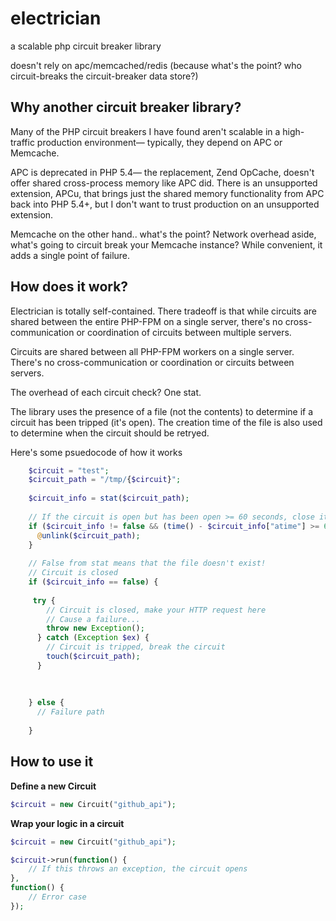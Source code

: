 # electrician
a scalable php circuit breaker library

doesn't rely on apc/memcached/redis (because what's the point? who circuit-breaks the circuit-breaker data store?)

## Why another circuit breaker library?

Many of the PHP circuit breakers I have found aren't scalable in a high-traffic production environment— typically, they depend on APC or Memcache.

APC is deprecated in PHP 5.4— the replacement, Zend OpCache, doesn't offer shared cross-process memory like APC did. There is an unsupported extension, APCu, that brings just the shared memory functionality from APC back into PHP 5.4+, but I don't want to trust production on an unsupported extension.

Memcache on the other hand.. what's the point? Network overhead aside, what's going to circuit break your Memcache instance? While convenient, it adds a single point of failure.

## How does it work?

Electrician is totally self-contained. There tradeoff is that while circuits are shared between the entire PHP-FPM on a single server, there's no cross-communication or coordination of circuits between multiple servers.

Circuits are shared between all PHP-FPM workers on a single server. There's no cross-communication or coordination or circuits between servers.

The overhead of each circuit check? One stat.

The library uses the presence of a file (not the contents) to determine if a circuit has been tripped (it's open). The creation time of the file is also used to determine when the circuit should be retryed.

Here's some psuedocode of how it works

```php    
    $circuit = "test";
    $circuit_path = "/tmp/{$circuit}";
    
    $circuit_info = stat($circuit_path);
    
    // If the circuit is open but has been open >= 60 seconds, close it.
    if ($circuit_info != false && (time() - $circuit_info["atime"] >= 60) {
      @unlink($circuit_path);
    }
    
    // False from stat means that the file doesn't exist!
    // Circuit is closed
    if ($circuit_info == false) {
     
     try {
        // Circuit is closed, make your HTTP request here
        // Cause a failure...
        throw new Exception();
      } catch (Exception $ex) {
        // Circuit is tripped, break the circuit
        touch($circuit_path);
      }
     
      
      
    } else {
      // Failure path
    
    }
```

## How to use it

**Define a new Circuit**

```php
$circuit = new Circuit("github_api");
```


**Wrap your logic in a circuit**

```php
$circuit = new Circuit("github_api");

$circuit->run(function() {
    // If this throws an exception, the circuit opens
},
function() {
    // Error case
});
```
